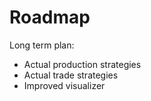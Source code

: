 # Roadmap

Long term plan:
- Actual production strategies
- Actual trade strategies
- Improved visualizer
